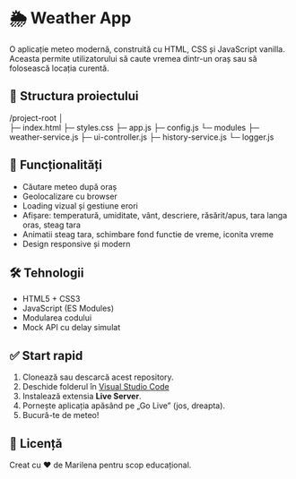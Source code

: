# 🌦️ Weather App

O aplicație meteo modernă, construită cu HTML, CSS și JavaScript vanilla.  
Aceasta permite utilizatorului să caute vremea dintr-un oraș sau să folosească locația curentă.

## 📂 Structura proiectului

/project-root
│  
├─ index.html
├─ styles.css
├─ app.js
├─ config.js
└─ modules
   ├─ weather-service.js
   ├─ ui-controller.js
   ├─ history-service.js
   └─ logger.js



## 🚀 Funcționalități

- Căutare meteo după oraș
- Geolocalizare cu browser
- Loading vizual și gestiune erori
- Afișare: temperatură, umiditate, vânt, descriere, răsărit/apus, tara langa oras, steag tara
- Animatii steag tara, schimbare fond functie de vreme, iconita vreme
- Design responsive și modern

## 🛠️ Tehnologii

- HTML5 + CSS3
- JavaScript (ES Modules)
- Modularea codului
- Mock API cu delay simulat

## ✅ Start rapid

1. Clonează sau descarcă acest repository.
2. Deschide folderul în [Visual Studio Code](https://code.visualstudio.com/)
3. Instalează extensia **Live Server**.
4. Pornește aplicația apăsând pe „Go Live” (jos, dreapta).
5. Bucură-te de meteo!

## 📝 Licență

Creat cu ❤️ de Marilena pentru scop educațional.
